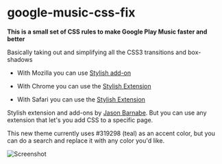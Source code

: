 # google-music-css-fix

**This is a small set of CSS rules to make Google Play Music faster and better**

Basically taking out and simplifying all the CSS3 transitions and box-shadows

- With Mozilla you can use [Stylish add-on](https://addons.mozilla.org/en-US/firefox/addon/stylish/?src=external-userstyleshome)

- With Chrome you can use the [Stylish Extension](https://chrome.google.com/webstore/detail/fjnbnpbmkenffdnngjfgmeleoegfcffe)

- With Safari you can use the [Stylish Extension](http://sobolev.us/stylish/)

Stylish extension and add-ons by [Jason Barnabe](https://userstyles.org/). But you can use any extension that let's you add CSS to a specific page.

This new theme currently uses #319298 (teal) as an accent color, but you can do a search and replace it with any color you'd like.

![Screenshot](https://raw.githubusercontent.com/bernardodsanderson/google-music-css-fix/master/google-play-music-screenshot.png)
